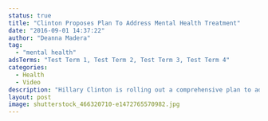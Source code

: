 ```yaml
---
status: true
title: "Clinton Proposes Plan To Address Mental Health Treatment"
date: "2016-09-01 14:37:22"
author: "Deanna Madera"
tag:
  - "mental health"
adsTerms: "Test Term 1, Test Term 2, Test Term 3, Test Term 4"
categories:
  - Health
  - Video
description: "Hillary Clinton is rolling out a comprehensive plan to address millions of Americans coping with mental illness."
layout: post
image: shutterstock_466320710-e1472765570982.jpg
---
```


<div wibbitz="wbtz-static-embed" wibbitz-autoplay="true" wibbitz-clip-id="bf6c31c8f94b44f5c83265f53734fd5dc" wibbitz-next="auto"></div><script>(function(d, s, id) {
	if (d.getElementById(id)) return;
	var js = d.createElement(s); js.id = id;
	js.src = '//cdn4.wibbitz.com/static.js';
	d.getElementsByTagName('body')[0].appendChild(js);
}(document, 'script', 'wibbitz-static-embed'));</script>
